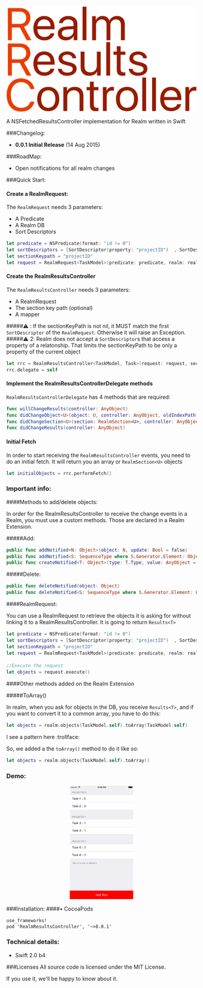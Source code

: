 ![](Images/RRCHigh.png)

A NSFetchedResultsController implementation for Realm written in Swift

###Changelog:

- __0.0.1 Initial Release__ (14 Aug 2015)

###RoadMap:

- Open notifications for all realm changes

###Quick Start:

#### Create a RealmRequest:

The `RealmRequest` needs 3 parameters:

- A Predicate
- A Realm DB
- Sort Descriptors


``` swift
let predicate = NSPredicate(format: "id != 0")
let sortDescriptors = [SortDescriptor(property: "projectID")  , SortDescriptor(property: "name")]
let sectionKeypath = "projectID"
let request = RealmRequest<TaskModel>(predicate: predicate, realm: realm, sortDescriptors: sortDescriptors)
```

#### Create the RealmResultsController
The `RealmResultsController` needs 3 parameters:

- A RealmRequest
- The section key path (optional)
- A mapper

#####:warning: : If the sectionKeyPath is not nil, it MUST match the first `SortDescriptor` of the `RealmRequest`. Otherwise it will raise an Exception.
#####:warning: 2: Realm does not accept a `SortDescriptor`s that access a property of a relatonship. That limits the sectionKeyPath to be only a property of the current object


``` swift
let rrc = RealmResultsController<TaskModel, Task>(request: request, sectionKeyPath: 	sectionKeypath, mapper: Task.map)
rrc.delegate = self
```

#### Implement the RealmResultsControllerDelegate methods

`RealmResultsControllerDelegate` has 4 methods that are required:

``` swift
func willChangeResults(controller: AnyObject)
func didChangeObject<U>(object: U, controller: AnyObject, oldIndexPath: NSIndexPath, newIndexPath: NSIndexPath, changeType: RealmResultsChangeType)
func didChangeSection<U>(section: RealmSection<U>, controller: AnyObject, index: Int, changeType: RealmResultsChangeType)
func didChangeResults(controller: AnyObject)
```

#### Initial Fetch

In order to start receiving the `RealmResultsController` events, you need to do an initial fetch. It will return you an array or `RealmSection<U>` objects

``` swift
let initialObjects = rrc.performFetch()
```


### Important info:

####Methods to add/delete objects:

In order for the RealmResultsController to receive the change events in a Realm, you must use a custom methods. Those are declared in a Realm Extension.

#####Add:
``` swift
public func addNotified<N: Object>(object: N, update: Bool = false)
public func addNotified<S: SequenceType where S.Generator.Element: Object>(objects: S, update: Bool = false)
public func createNotified<T: Object>(type: T.Type, value: AnyObject = [:], var update: Bool = false) -> T? {
```
#####Delete:

``` swift
public func deleteNotified(object: Object)
public func deleteNotified<S: SequenceType where S.Generator.Element: Object>(objects: S)
```

####RealmRequest:

You can use a RealmRequest to retrieve the objects it is asking for without linking it to a RealmResultsController. It is going to return `Results<T>`

``` swift
let predicate = NSPredicate(format: "id != 0")
let sortDescriptors = [SortDescriptor(property: "projectID")  , SortDescriptor(property: "name")]
let sectionKeypath = "projectID"
let request = RealmRequest<TaskModel>(predicate: predicate, realm: realm, sortDescriptors: sortDescriptors)

//Execute the request
let objects = request.execute()
```

####Other methods added on the Realm Extension

#####ToArray()

In realm, when you ask for objects in the DB, you receive `Results<T>`, and if you want to convert it to a common array, you have to do this:

``` swift
let objects = realm.objects(TaskModel.self).toArray(TaskModel.self)
```

I see a pattern here :trollface:

So, we added a the `toArray()` method to do it like so:

``` swift
let objects = realm.objects(TaskModel.self).toArray()
```


### Demo:
<p align="center">
<img src="Images/RRCDemo.gif" height="300px"/>
</p>

###Installation:
####• CocoaPods

```
use_frameworks!
pod 'RealmResultsController', '~>0.0.1'
```

### Technical details:
- Swift 2.0 b4

###Licenses
All source code is licensed under the MIT License.

If you use it, we'll be happy to know about it.
